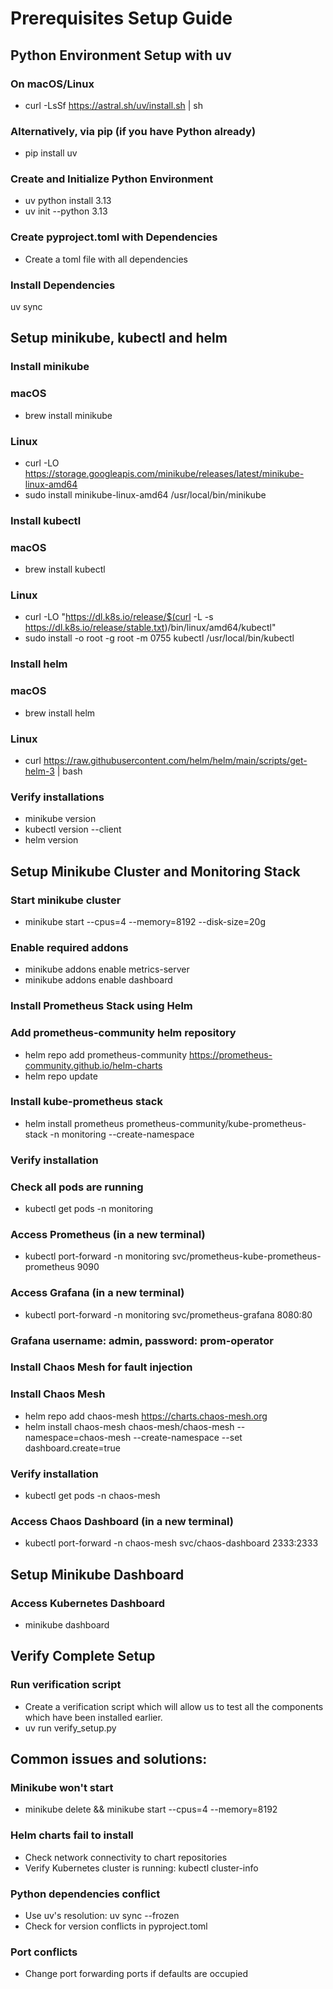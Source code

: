 # Prerequisites Setup Guide

## Python Environment Setup with uv
### On macOS/Linux
 - curl -LsSf https://astral.sh/uv/install.sh | sh

### Alternatively, via pip (if you have Python already)
 - pip install uv

### Create and Initialize Python Environment
 - uv python install 3.13
 - uv init --python 3.13

### Create pyproject.toml with Dependencies
 - Create a toml file with all dependencies

### Install Dependencies
uv sync


## Setup minikube, kubectl and helm
### Install minikube
### macOS
 - brew install minikube

### Linux
 - curl -LO https://storage.googleapis.com/minikube/releases/latest/minikube-linux-amd64
 - sudo install minikube-linux-amd64 /usr/local/bin/minikube

### Install kubectl
### macOS
 - brew install kubectl

### Linux
 - curl -LO "https://dl.k8s.io/release/$(curl -L -s https://dl.k8s.io/release/stable.txt)/bin/linux/amd64/kubectl"
 - sudo install -o root -g root -m 0755 kubectl /usr/local/bin/kubectl

### Install helm
### macOS
 - brew install helm

### Linux
 - curl https://raw.githubusercontent.com/helm/helm/main/scripts/get-helm-3 | bash

### Verify installations
 - minikube version
 - kubectl version --client
 - helm version

## Setup Minikube Cluster and Monitoring Stack
### Start minikube cluster
 - minikube start --cpus=4 --memory=8192 --disk-size=20g

### Enable required addons
 - minikube addons enable metrics-server
 - minikube addons enable dashboard

### Install Prometheus Stack using Helm
### Add prometheus-community helm repository
 - helm repo add prometheus-community https://prometheus-community.github.io/helm-charts
 - helm repo update

### Install kube-prometheus stack
 - helm install prometheus prometheus-community/kube-prometheus-stack -n monitoring --create-namespace

### Verify installation
### Check all pods are running
 - kubectl get pods -n monitoring

### Access Prometheus (in a new terminal)
 - kubectl port-forward -n monitoring svc/prometheus-kube-prometheus-prometheus 9090

### Access Grafana (in a new terminal)
 - kubectl port-forward -n monitoring svc/prometheus-grafana 8080:80
### Grafana username: admin, password: prom-operator

### Install Chaos Mesh for fault injection
### Install Chaos Mesh
 - helm repo add chaos-mesh https://charts.chaos-mesh.org
 - helm install chaos-mesh chaos-mesh/chaos-mesh --namespace=chaos-mesh --create-namespace --set dashboard.create=true

### Verify installation
 - kubectl get pods -n chaos-mesh

### Access Chaos Dashboard (in a new terminal)
 - kubectl port-forward -n chaos-mesh svc/chaos-dashboard 2333:2333

## Setup Minikube Dashboard
### Access Kubernetes Dashboard
 - minikube dashboard

## Verify Complete Setup
### Run verification script
 - Create a verification script which will allow us to test all the components which have been installed earlier.
 - uv run verify_setup.py


## Common issues and solutions:
### Minikube won't start
 - minikube delete && minikube start --cpus=4 --memory=8192

### Helm charts fail to install
 - Check network connectivity to chart repositories
 - Verify Kubernetes cluster is running: kubectl cluster-info

### Python dependencies conflict
 - Use uv's resolution: uv sync --frozen
 - Check for version conflicts in pyproject.toml

### Port conflicts
 - Change port forwarding ports if defaults are occupied

